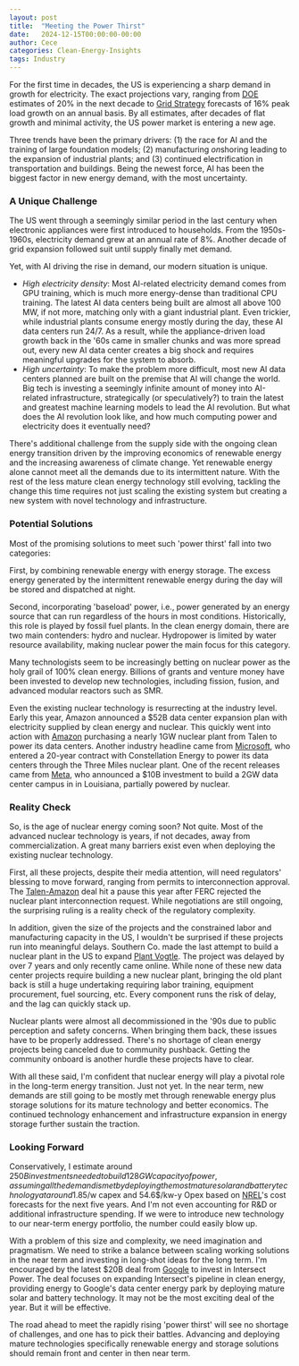 ```yaml
---
layout: post
title:  "Meeting the Power Thirst"
date:   2024-12-15T00:00:00-00:00
author: Cece
categories: Clean-Energy-Insights
tags: Industry
---
```


For the first time in decades, the US is experiencing a sharp demand in growth for electricity. The exact projections vary, ranging from [DOE](https://www.energy.gov/policy/articles/clean-energy-resources-meet-data-center-electricity-demand) estimates of 20% in the next decade to [Grid Strategy](https://gridstrategiesllc.com/wp-content/uploads/National-Load-Growth-Report-2024.pdf) forecasts of 16% peak load growth on an annual basis. By all estimates, after decades of flat growth and minimal activity, the US power market is entering a new age.

Three trends have been the primary drivers: (1) the race for AI and the training of large foundation models; (2) manufacturing *on*shoring leading to the expansion of industrial plants; and (3) continued electrification in transportation and buildings. Being the newest force, AI has been the biggest factor in new energy demand, with the most uncertainty.

### A Unique Challenge

The US went through a seemingly similar period in the last century when electronic appliances were first introduced to households. From the 1950s-1960s, electricity demand grew at an annual rate of 8%. Another decade of grid expansion followed suit until supply finally met demand.

Yet, with AI driving the rise in demand, our modern situation is unique.

- *High electricity density*: Most AI-related electricity demand comes from GPU training, which is much more energy-dense than traditional CPU training. The latest AI data centers being built are almost all above 100 MW, if not more, matching only with a giant industrial plant. Even trickier, while industrial plants consume energy mostly during the day, these AI data centers run 24/7. As a result, while the appliance-driven load growth back in the '60s came in smaller chunks and was more spread out, every new AI data center creates a big shock and requires meaningful upgrades for the system to absorb.
- *High uncertainty*: To make the problem more difficult, most new AI data centers planned are built on the premise that AI will change the world. Big tech is investing a seemingly infinite amount of money into AI-related infrastructure, strategically (or speculatively?) to train the latest and greatest machine learning models to lead the AI revolution. But what does the AI revolution look like, and how much computing power and electricity does it eventually need?

There's additional challenge from the supply side with the ongoing clean energy transition driven by the improving economics of renewable energy and the increasing awareness of climate change. Yet renewable energy alone cannot meet all the demands due to its intermittent nature. With the rest of the less mature clean energy technology still evolving, tackling the change this time requires not just scaling the existing system but creating a new system with novel technology and infrastructure.

### Potential Solutions

Most of the promising solutions to meet such 'power thirst' fall into two categories:

First, by combining renewable energy with energy storage. The excess energy generated by the intermittent renewable energy during the day will be stored and dispatched at night.

Second, incorporating 'baseload' power, i.e., power generated by an energy source that can run regardless of the hours in most conditions. Historically, this role is played by fossil fuel plants. In the clean energy domain, there are two main contenders: hydro and nuclear. Hydropower is limited by water resource availability, making nuclear power the main focus for this category.

Many technologists seem to be increasingly betting on nuclear power as the holy grail of 100% clean energy. Billions of grants and venture money have been invested to develop new technologies, including fission, fusion, and advanced modular reactors such as SMR. 

Even the existing nuclear technology is resurrecting at the industry level. Early this year, Amazon announced a $52B data center expansion plan with electricity supplied by clean energy and nuclear. This quickly went into action with [Amazon](https://www.ans.org/news/article-5842/amazon-buys-nuclearpowered-data-center-from-talen/) purchasing a nearly 1GW nuclear plant from Talen to power its data centers. Another industry headline came from [Microsoft](https://www.npr.org/2024/09/20/nx-s1-5120581/three-mile-island-nuclear-power-plant-microsoft-ai), who entered a 20-year contract with Constellation Energy to power its data centers through the Three Miles nuclear plant. One of the recent releases came from [Meta](https://www.turnerconstruction.com/insights/meta-to-invest-more-than-10-billion-in-louisiana-data-center-campus), who announced a $10B investment to build a 2GW data center campus in in Louisiana, partially powered by nuclear.

### **Reality Check**

So, is the age of nuclear energy coming soon? Not quite. Most of the advanced nuclear technology is years, if not decades, away from commercialization. A great many barriers exist even when deploying the existing nuclear technology.

First, all these projects, despite their media attention, will need regulators' blessing to move forward, ranging from permits to interconnection approval. The [Talen-Amazon](https://www.ans.org/news/article-6534/ferc-rejects-interconnection-deal-for-talenamazon-data-centers/) deal hit a pause this year after FERC rejected the nuclear plant interconnection request. While negotiations are still ongoing, the surprising ruling is a reality check of the regulatory complexity.

In addition, given the size of the projects and the constrained labor and manufacturing capacity in the US, I wouldn't be surprised if these projects run into meaningful delays. Southern Co. made the last attempt to build a nuclear plant in the US to expand [Plant Vogtle](https://www.eenews.net/articles/after-vogtle-whats-next-for-nuclear/). The project was delayed by over 7 years and only recently came online. While none of these new data center projects require building a new nuclear plant, bringing the old plant back is still a huge undertaking requiring labor training, equipment procurement, fuel sourcing, etc. Every component runs the risk of delay, and the lag can quickly stack up.

Nuclear plants were almost all decommissioned in the '90s due to public perception and safety concerns. When bringing them back, these issues have to be properly addressed. There's no shortage of clean energy projects being canceled due to community pushback. Getting the community onboard is another hurdle these projects have to clear.

With all these said, I'm confident that nuclear energy will play a pivotal role in the long-term energy transition. Just not yet. In the near term, new demands are still going to be mostly met through renewable energy plus storage solutions for its mature technology and better economics. The continued technology enhancement and infrastructure expansion in energy storage further sustain the traction.

### **Looking Forward**

Conservatively, I estimate around $250B investments needed to build 128GW capacity of power, assuming all the demand is met by deploying the most mature solar and battery technology at around 1.85$/w capex and 54.6$/kw-y Opex based on [NREL](https://atb.nrel.gov/electricity/2024/utility-scale_pv-plus-battery)'s cost forecasts for the next five years. And I'm not even accounting for R&D or additional infrastructure spending. If we were to introduce new technology to our near-term energy portfolio, the number could easily blow up.

With a problem of this size and complexity, we need imagination and pragmatism. We need to strike a balance between scaling working solutions in the near term and investing in long-shot ideas for the long term. I'm encouraged by the latest $20B deal from [Google](https://www.intersectpower.com/intersect-power-forms-strategic-partnership-with-google-and-tpg-rise-climate-to-co-locate-data-center-load-and-clean-power-generation/) to invest in Intersect Power. The deal focuses on expanding Intersect's pipeline in clean energy, providing energy to Google's data center energy park by deploying mature solar and battery technology. It may not be the most exciting deal of the year. But it will be effective.

The road ahead to meet the rapidly rising 'power thirst' will see no shortage of challenges, and one has to pick their battles. Advancing and deploying mature technologies specifically renewable energy and storage solutions should remain front and center in then near term.